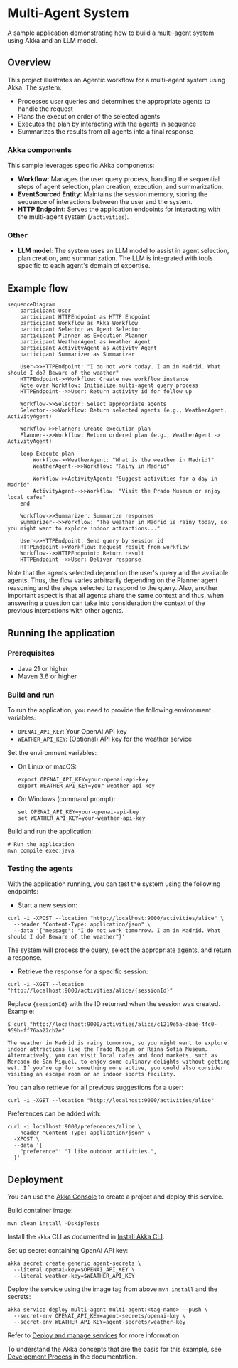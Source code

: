 # Multi-Agent System

A sample application demonstrating how to build a multi-agent system using Akka and an LLM model.

## Overview

This project illustrates an Agentic workflow for a multi-agent system using Akka. The system:

- Processes user queries and determines the appropriate agents to handle the request
- Plans the execution order of the selected agents
- Executes the plan by interacting with the agents in sequence
- Summarizes the results from all agents into a final response

### Akka components

This sample leverages specific Akka components:

- **Workflow**: Manages the user query process, handling the sequential steps of agent selection, plan creation, execution, and summarization.
- **EventSourced Entity**: Maintains the session memory, storing the sequence of interactions between the user and the system.
- **HTTP Endpoint**: Serves the application endpoints for interacting with the multi-agent system (`/activities`).

### Other

- **LLM model**: The system uses an LLM model to assist in agent selection, plan creation, and summarization. The LLM is integrated with tools specific to each agent's domain of expertise.

## Example flow

```mermaid
sequenceDiagram
    participant User
    participant HTTPEndpoint as HTTP Endpoint
    participant Workflow as Akka Workflow
    participant Selector as Agent Selector
    participant Planner as Execution Planner
    participant WeatherAgent as Weather Agent
    participant ActivityAgent as Activity Agent
    participant Summarizer as Summarizer

    User->>HTTPEndpoint: "I do not work today. I am in Madrid. What should I do? Beware of the weather"
    HTTPEndpoint->>Workflow: Create new workflow instance
    Note over Workflow: Initialize multi-agent query process
    HTTPEndpoint-->>User: Return activity id for follow up 

    Workflow->>Selector: Select appropriate agents
    Selector-->>Workflow: Return selected agents (e.g., WeatherAgent, ActivityAgent)

    Workflow->>Planner: Create execution plan
    Planner-->>Workflow: Return ordered plan (e.g., WeatherAgent -> ActivityAgent)

    loop Execute plan
        Workflow->>WeatherAgent: "What is the weather in Madrid?"
        WeatherAgent-->>Workflow: "Rainy in Madrid"

        Workflow->>ActivityAgent: "Suggest activities for a day in Madrid"
        ActivityAgent-->>Workflow: "Visit the Prado Museum or enjoy local cafes"
    end

    Workflow->>Summarizer: Summarize responses
    Summarizer-->>Workflow: "The weather in Madrid is rainy today, so you might want to explore indoor attractions..."

    User->>HTTPEndpoint: Send query by session id
    HTTPEndpoint->>Workflow: Request result from workflow
    Workflow-->>HTTPEndpoint: Return result
    HTTPEndpoint-->>User: Deliver response
```

Note that the agents selected depend on the user's query and the available agents. Thus, the flow varies arbitrarily depending on the Planner agent reasoning and the steps selected to respond to the query. Also, another important aspect is that all agents share the same context and thus, when answering a question can take into consideration the context of the previous interactions with other agents. 

## Running the application

### Prerequisites
- Java 21 or higher
- Maven 3.6 or higher

### Build and run

To run the application, you need to provide the following environment variables:
- `OPENAI_API_KEY`: Your OpenAI API key
- `WEATHER_API_KEY`: (Optional) API key for the weather service

Set the environment variables:

- On Linux or macOS:

  ```shell
  export OPENAI_API_KEY=your-openai-api-key
  export WEATHER_API_KEY=your-weather-api-key
  ```

- On Windows (command prompt):

  ```shell
  set OPENAI_API_KEY=your-openai-api-key
  set WEATHER_API_KEY=your-weather-api-key
  ```

Build and run the application:
```shell
# Run the application
mvn compile exec:java
```

### Testing the agents

With the application running, you can test the system using the following endpoints:

* Start a new session:
```shell
curl -i -XPOST --location "http://localhost:9000/activities/alice" \
  --header "Content-Type: application/json" \
  --data '{"message": "I do not work tomorrow. I am in Madrid. What should I do? Beware of the weather"}'
```

The system will process the query, select the appropriate agents, and return a response.

* Retrieve the response for a specific session:
```shell
curl -i -XGET --location "http://localhost:9000/activities/alice/{sessionId}"
```

Replace `{sessionId}` with the ID returned when the session was created. Example:

```shell
$ curl "http://localhost:9000/activities/alice/c1219e5a-abae-44c0-959b-ff76aa22cb2e"

The weather in Madrid is rainy tomorrow, so you might want to explore indoor attractions like the Prado Museum or Reina Sofia Museum. Alternatively, you can visit local cafes and food markets, such as Mercado de San Miguel, to enjoy some culinary delights without getting wet. If you're up for something more active, you could also consider visiting an escape room or an indoor sports facility. 
```

You can also retrieve for all previous suggestions for a user:

```shell
curl -i -XGET --location "http://localhost:9000/activities/alice"
```

Preferences can be added with:

```shell
curl -i localhost:9000/preferences/alice \
  --header "Content-Type: application/json" \
  -XPOST \
  --data '{
    "preference": "I like outdoor activities.",
  }'
```

## Deployment

You can use the [Akka Console](https://console.akka.io) to create a project and deploy this service.

Build container image:
```shell
mvn clean install -DskipTests
```
Install the `akka` CLI as documented in [Install Akka CLI](https://doc.akka.io/reference/cli/index.html).

Set up secret containing OpenAI API key:
```shell
akka secret create generic agent-secrets \
  --literal openai-key=$OPENAI_API_KEY \
  --literal weather-key=$WEATHER_API_KEY
```

Deploy the service using the image tag from above `mvn install` and the secrets:
```shell
akka service deploy multi-agent multi-agent:<tag-name> --push \
  --secret-env OPENAI_API_KEY=agent-secrets/openai-key \
  --secret-env WEATHER_API_KEY=agent-secrets/weather-key
```

Refer to [Deploy and manage services](https://doc.akka.io/operations/services/deploy-service.html)
for more information.

To understand the Akka concepts that are the basis for this example, see [Development Process](https://doc.akka.io/concepts/development-process.html) in the documentation.
